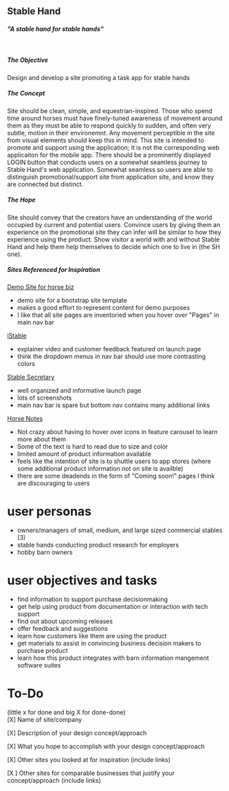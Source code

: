 ## Stable Hand

#### *"A stable hand for stable hands"*

<br>

##### The Objective
Design and develop a site promoting a task app for stable hands 

##### The Concept
Site should be clean, simple, and equestrian-inspired. Those who spend time around horses must have finely-tuned awareness of movement around them as they must be able to respond quickly to sudden, and often very subtle, motion in their environemnt. Any movement perceptible in the site from visual elements should keep this in mind. This site is intended to promote and support using the application; it is not the corresponding web applicaiton for the mobile app. There should be a prominently displayed LOGIN button that conducts users on a somewhat seamless journey to Stable Hand's web application. Somewhat seamless so users are able to distinguish promotional/support site from application site, and know they are connected but distinct.


##### The Hope
Site should convey that the creators have an understanding of the world occupied by current and potential users. Convince users by giving them an experience on the promotional site they can infer will be similar to how they experience using the product. Show visitor a world with and without Stable Hand and help them help themselves to decide which one to live in (the SH one).


##### Sites Referenced for Inspiration
[Demo Site for horse biz](https://www.templatemonster.com/demo/61369.html)

* demo site for a bootstrap site template 
* makes a good effort to represent content for demo purposes
* I like that all site pages are inventoried when you hover over "Pages" in main nav bar


[iStable](http://www.istable.com/)

* explainer video and customer feedback featured on launch page
* think the dropdown menus in nav bar should use more contrasting colors


[Stable Secretary](http://stablesecretary.com/) 

* well organized and informative launch page
* lots of screenshots
* main nav bar is spare but bottom nav contains many additional links

[Horse Notes](http://horsenotes.co/)

* Not crazy about having to hover over icons in feature carousel to learn more about them
* Some of the text is hard to read due to size and color
* limited amount of product information available
* feels like the intention of site is to shuttle users to app stores (where some additional product information not on site is availble)
* there are some deadends in the form of "Coming soon!" pages I think are discouraging to users

# user personas

* owners/managers of small, medium, and large sized commercial stables (3)
* stable hands conducting product research for employers
* hobby barn owners


# user objectives and tasks

* find information to support purchase decisionmaking 
* get help using product from documentation or interaction with tech support 
* find out about upcoming releases
* offer feedback and suggestions
* learn how customers like them are using the product
* get materials to assist in convincing business decision makers to purchase product
* learn how this product integrates with barn information mangement software suites


To-Do
====
(little x for done and big X for done-done)
<br>
[X] Name of site/company

[X] Description of your design concept/approach

[X] What you hope to accomplish with your design concept/approach

[X] Other sites you looked at for inspiration (include links)

[X ] Other sites for comparable businesses that justify your concept/approach (include links)